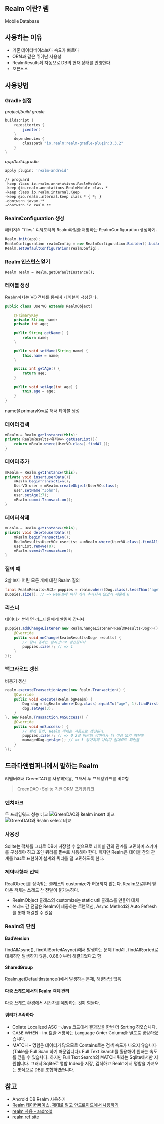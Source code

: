 
## Realm 이란? 렘
Mobile Database

## 사용하는 이유
- 기존 데이터베이스보다 속도가 빠르다
- ORM과 같은 뛰어난 사용성
- RealmResults이 자동으로 DB의 현재 상태를 반영한다
- 오픈소스


## 사용방법
### Gradle 설정
*project/build.gradle*
```gradle
buildscript {
    repositories {
        jcenter()
    }
    dependencies {
        classpath "io.realm:realm-gradle-plugin:3.3.2"
    }
}
```
*app/build.gradle*
```gradle
apply plugin: 'realm-android'
```
```proguard
// proguard
-keep class io.realm.annotations.RealmModule
-keep @io.realm.annotations.RealmModule class *
-keep class io.realm.internal.Keep
-keep @io.realm.internal.Keep class * { *; }
-dontwarn javax.**
-dontwarn io.realm.**
```
### RealmConfiguration 생성
패키지의 "files" 디렉토리의 Realm파일을 저장하는 RealmConfiguration 생성하기.
```java
Realm.init(app);
RealmConfiguration realmConfig = new RealmConfiguration.Builder().build();
Realm.setDefaultConfiguration(realmConfig);
```
### Realm 인스턴스 얻기
```
Realm realm = Realm.getDefaultInstance();
```
### 테이블 생성
Realm에서는 VO 객체를 통해서 테이블이 생성된다.
```java
public class UserVO extends RealmObject{

    @PrimaryKey
    private String name;
    private int age;

    public String getName() {
        return name;
    }

    public void setName(String name) {
        this.name = name;
    }

    public int getAge() {
        return age;
    }

    public void setAge(int age) {
        this.age = age;
    }
}
```
name을 primaryKey로 해서 테이블 생성
### 데이터 검색
```java
mRealm = Realm.getInstance(this);
private RealmResults<유저vo> getUserList(){
    return mRealm.where(UserVO.class).findAll();
}
```
### 데이터 추가
```java
mRealm = Realm.getInstance(this);
private void insertuserData(){
    mRealm.beginTransaction();
    UserVO user = mRealm.createObject(UserVO.class);
    user.setName("John");
    user.setAge(27);
    mRealm.commitTransaction();
}
```
### 데이터 삭제
```java
mRealm = Realm.getInstance(this);
private void deleteuserData(){
    mRealm.beginTransaction();
    RealmResults<UserVO> userList = mRealm.where(UserVO.class).findAll();
    userList.remove(0);
    mRealm.commitTransaction();
}
```
### 질의 예
2살 보다 어린 모든 개에 대한 Realm 질의
```java
final RealmResults<도그> puppies = realm.where(Dog.class).lessThan("age", 2).findAll();
puppies.size(); // => Realm에 아직 개가 추가되지 않았기 때문에 0
```
### 리스너
데이터가 변하면 리스너들에게 알림이 갑니다
```java
puppies.addChangeListener(new RealmChangeListener<RealmResults<Dog>>() {
    @Override
    public void onChange(RealmResults<Dog> results) {
        // 질의 결과는 실시간으로 갱신됩니다
        puppies.size(); // => 1
    }
});
```
### 백그라운드 갱신
비동기 갱신
```java
realm.executeTransactionAsync(new Realm.Transaction() {
    @Override
    public void execute(Realm bgRealm) {
        Dog dog = bgRealm.where(Dog.class).equalTo("age", 1).findFirst();
        dog.setAge(3);
    }
}, new Realm.Transaction.OnSuccess() {
    @Override
    public void onSuccess() {
    	// 원래 질의, Realm 객체는 자동으로 갱신된다.
    	puppies.size(); // => 0 2살 미만의 강아지가 더 이상 없기 때문에
    	managedDog.getAge(); // => 3 강아지의 나이가 업데이트 되었음
    }
});
```

## 드라마앤컴퍼니에서 말하는 Realm
리멤버에서 GreenDAO를 사용해왔음, 그래서 두 프레임워크를 비교함
> GreenDAO : Sqlite 기반 ORM 프레임워크  

### 벤치마크
두 프레임워크 성능 비교
![GreenDAO와 Realm insert 비교](http://i2.wp.com/developer.dramancompany.com/wp-content/uploads/2016/03/%E1%84%89%E1%85%B3%E1%84%8F%E1%85%B3%E1%84%85%E1%85%B5%E1%86%AB%E1%84%89%E1%85%A3%E1%86%BA-2016-03-14-%E1%84%8B%E1%85%A9%E1%84%92%E1%85%AE-4.45.04.png?resize=684%2C474)
![GreenDAO와 Realm select 비교](http://i1.wp.com/developer.dramancompany.com/wp-content/uploads/2016/03/%E1%84%89%E1%85%B3%E1%84%8F%E1%85%B3%E1%84%85%E1%85%B5%E1%86%AB%E1%84%89%E1%85%A3%E1%86%BA-2016-03-14-%E1%84%8B%E1%85%A9%E1%84%92%E1%85%AE-7.57.59.png?resize=657%2C429)

### 사용성
Sqlite는 객체를 그대로 DB에 저장할 수 없으므로 테이블 간의 관계를 고민하며 스키마를 구성해야 하고 조인 쿼리를 필수로 사용해야 한다. 하지만 Realm은 테이블 간의 관계를 has로 표현하여 설계와 쿼리를 덜 고민하도록 한다.

### 제약사항과 선택
RealObject를 상속받는 클래스의 customize가 허용되지 않는다. Realm으로부터 받아온 객체는 쓰레드 간 전달이 불가능하다.
- RealmObject 클래스의 customize는 static util 클래스를 만들어 대체
- 쓰레드 간 전달은 Realm이 제공하는 트랜잭션, Async Method와 Auto Refresh를 통해 해결할 수 있음

### Realm의 단점
#### BadVersion
findAllAsync(), findAllSortedAsync()에서 발생하는 문제   findAll, findAllSorted로 대체하면 발생하지 않음. 0.88.0 부터 해결되었다고 함
#### SharedGroup
Realm.getDefaultInstance()에서 발생하는 문제, 해결방법 없음
#### 다중 쓰레드에서의 Realm 객체 관리
다중 쓰레드 환경에서 시간차를 예방하는 것이 힘들다.
#### 쿼리가 부족하다
- Collate Localized ASC – Java 코드에서 결과값을 한번 더 Sorting 하였습니다.
- CASE WHEN – int 값을 저장하는 Language Order Column을 별도로 생성하였습니다.
- MATCH – 명함은 데이터가 많으므로 Contains로는 검색 속도가 나오지 않습니다(Table을 Full Scan 하기 때문입니다). Full Text Search를 활용해야 원하는 속도를 얻을 수 있습니다. 하지만 Full Text Search의 MATCH 쿼리는 Sqlite에서만 지원합니다. 그래서 Sqlite로 명함 Index를 저장, 검색하고 Realm에서 명함을 가져오는 방식으로 DB를 조합하였습니다.


## 참고
- [Android DB Realm 사용하기](http://iw90.tistory.com/261)
- [Realm 데이터베이스, 제대로 알고 안드로이드에서 사용하기](http://blog.dramancompany.com/2016/03/realm-%EB%8D%B0%EC%9D%B4%ED%84%B0%EB%B2%A0%EC%9D%B4%EC%8A%A4/)
- [realm 사용 - android](https://devgooda.wordpress.com/2016/08/29/realm-%EC%82%AC%EC%9A%A9/)
- [realm ref site](https://realm.io/docs/java/latest/#getting-started)
